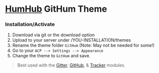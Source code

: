 # [HumHub](https://www.humhub.org) GitHum Theme

### Installation/Activate
1. Download via git or the download option
2. Upload to your server under /YOU-INSTALLATION/themes
3. Rename the theme folder `GitHum` (Note: May not be needed for some!)
4. Go to your `ACP --> Settings --> Appearance`
5. Change the theme to `GitHum` and save.

> Best used with the [Gitter](https://github.com/GreenVolume/humhub-gitter-module), [GitHub](https://github.com/GreenVolume/humhub-github-module), & [Tracker](https://github.com/githubjeka/tracker-issues) modules.
